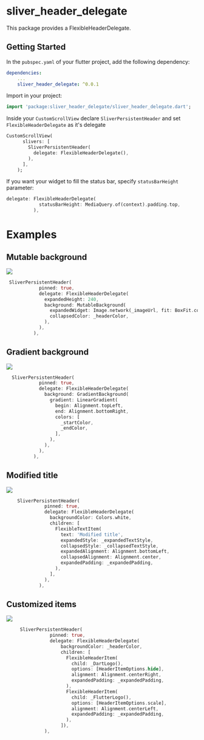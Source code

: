 # sliver_header_delegate
This package provides a FlexibleHeaderDelegate.

## Getting Started

In the `pubspec.yaml` of your flutter project, add the following dependency:

```yaml
dependencies:
    ...
    sliver_header_delegate: ^0.0.1
```

Import in your project:

```dart
import 'package:sliver_header_delegate/sliver_header_delegate.dart';
```

Inside your `CustomScrollView` declare `SliverPersistentHeader` and set `FlexibleHeaderDelegate` as it's delegate

```dart
CustomScrollView(
      slivers: [
        SliverPersistentHeader(
          delegate: FlexibleHeaderDelegate(),
        ),
      ],
    );
```

If you want your widget to fill the status bar, specify `statusBarHeight` parameter:

```dart
delegate: FlexibleHeaderDelegate(
            statusBarHeight: MediaQuery.of(context).padding.top,
          ),
```


# Examples

## Mutable background

![](mutable_background.gif)


```dart
 SliverPersistentHeader(
            pinned: true,
            delegate: FlexibleHeaderDelegate(
              expandedHeight: 240,
              background: MutableBackground(
                expandedWidget: Image.network(_imageUrl, fit: BoxFit.cover),
                collapsedColor: _headerColor,
              ),
            ),
          ),
```


## Gradient background

![](gradient_background.gif)


```dart
  SliverPersistentHeader(
            pinned: true,
            delegate: FlexibleHeaderDelegate(
              background: GradientBackground(
                gradient: LinearGradient(
                  begin: Alignment.topLeft,
                  end: Alignment.bottomRight,
                  colors: [
                    _startColor,
                    _endColor,
                  ],
                ),
              ),
            ),
          ),
```


## Modified title

![](modified_title.gif)


```dart
    SliverPersistentHeader(
              pinned: true,
              delegate: FlexibleHeaderDelegate(
                backgroundColor: Colors.white,
                children: [
                  FlexibleTextItem(
                    text: 'Modified title',
                    expandedStyle: _expandedTextStyle,
                    collapsedStyle: _collapsedTextStyle,
                    expandedAlignment: Alignment.bottomLeft,
                    collapsedAlignment: Alignment.center,
                    expandedPadding: _expandedPadding,
                  ),
                ],
              ),
            ),
```


## Customized items

![](customized_items.gif)


```dart
     SliverPersistentHeader(
                pinned: true,
                delegate: FlexibleHeaderDelegate(
                    backgroundColor: _headerColor,
                    children: [
                      FlexibleHeaderItem(
                        child: _DartLogo(),
                        options: [HeaderItemOptions.hide],
                        alignment: Alignment.centerRight,
                        expandedPadding: _expandedPadding,
                      ),
                      FlexibleHeaderItem(
                        child: _FlutterLogo(),
                        options: [HeaderItemOptions.scale],
                        alignment: Alignment.centerLeft,
                        expandedPadding: _expandedPadding,
                      ),
                    ]),
              ),
```
